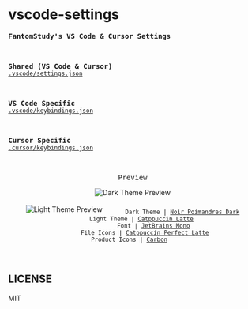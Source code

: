 # vscode-settings

<samp><b>FantomStudy's VS Code & Cursor Settings</b></samp>

<br>

<samp><b>Shared (VS Code & Cursor)</b></samp><br>
[`.vscode/settings.json`](./.vscode/settings.json)

<br>

<samp><b>VS Code Specific</b></samp><br>
[`.vscode/keybindings.json`](./.vscode/keybindings.json)

<br>

<samp><b>Cursor Specific</b></samp><br>
[`.cursor/keybindings.json`](./.cursor/keybindings.json)

<br>
<p align="center"><samp>Preview</samp></p>

<p align="center">
<img src="https://github.com/user-attachments/assets/04938b96-29f8-44e0-8755-92126898aa9e" alt="Dark Theme Preview"><br><br>
<img src="https://github.com/user-attachments/assets/013757e0-1ddf-4b71-9fed-00ffb5d1347b" alt="Light Theme Preview">
<sub><samp>
&nbsp;&nbsp;&nbsp;&nbsp;&nbsp;&nbsp;Dark Theme | <a href="https://marketplace.visualstudio.com/items?itemName=andrewberty.noir-theme-bundle">Noir Poimandres Dark</a><br>
&nbsp;&nbsp;&nbsp;&nbsp; Light Theme | <a href="https://marketplace.visualstudio.com/items?itemName=Catppuccin.catppuccin-vsc">Catppuccin Latte</a><br>
&nbsp;&nbsp;&nbsp;&nbsp;&nbsp;&nbsp;&nbsp;&nbsp;&nbsp;&nbsp;&nbsp;&nbsp;Font | <a href="https://www.jetbrains.com/lp/mono/">JetBrains Mono</a><br>
&nbsp;&nbsp;&nbsp;&nbsp;&nbsp;&nbsp;&nbsp;File Icons | <a href="https://marketplace.visualstudio.com/items?itemName=thang-nm.catppuccin-perfect-icons">Catppuccin Perfect Latte</a><br>
&nbsp;&nbsp;&nbsp; Product Icons | <a href="https://marketplace.visualstudio.com/items?itemName=antfu.icons-carbon">Carbon</a>&nbsp;&nbsp;&nbsp;&nbsp;&nbsp;&nbsp;
</samp></sub>
</p>

<br>

## LICENSE

MIT
